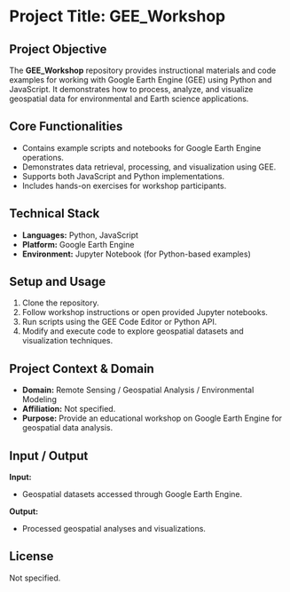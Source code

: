 # Project Title: **GEE_Workshop**

## Project Objective  
The **GEE_Workshop** repository provides instructional materials and code examples for working with Google Earth Engine (GEE) using Python and JavaScript. It demonstrates how to process, analyze, and visualize geospatial data for environmental and Earth science applications.

## Core Functionalities  
- Contains example scripts and notebooks for Google Earth Engine operations.  
- Demonstrates data retrieval, processing, and visualization using GEE.  
- Supports both JavaScript and Python implementations.  
- Includes hands-on exercises for workshop participants.  

## Technical Stack  
- **Languages:** Python, JavaScript  
- **Platform:** Google Earth Engine  
- **Environment:** Jupyter Notebook (for Python-based examples)  

## Setup and Usage  
1. Clone the repository.  
2. Follow workshop instructions or open provided Jupyter notebooks.  
3. Run scripts using the GEE Code Editor or Python API.  
4. Modify and execute code to explore geospatial datasets and visualization techniques.  

## Project Context & Domain  
- **Domain:** Remote Sensing / Geospatial Analysis / Environmental Modeling  
- **Affiliation:** Not specified.  
- **Purpose:** Provide an educational workshop on Google Earth Engine for geospatial data analysis.  

## Input / Output  
**Input:**  
- Geospatial datasets accessed through Google Earth Engine.  

**Output:**  
- Processed geospatial analyses and visualizations.  

## License  
Not specified.  
